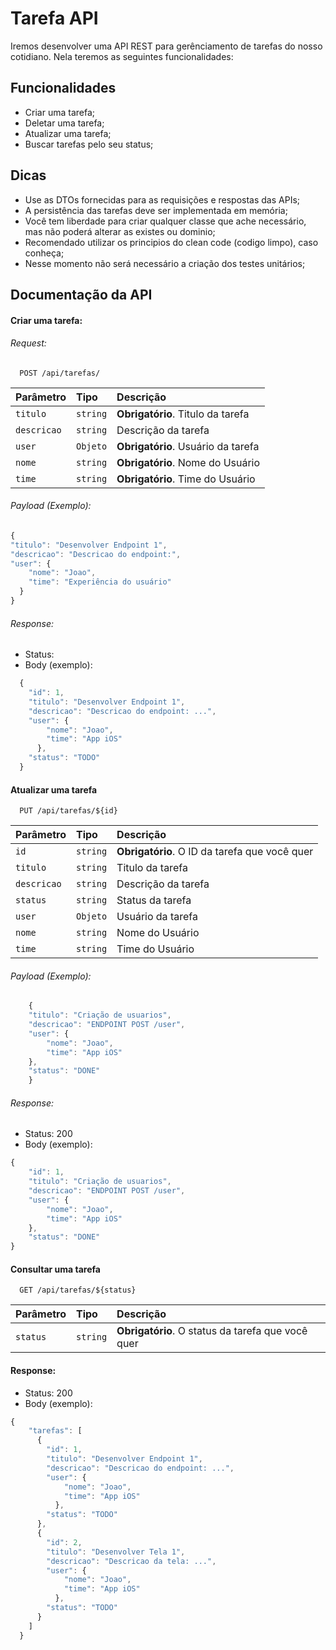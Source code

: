 
# Tarefa API

Iremos desenvolver uma API REST para gerênciamento de tarefas do nosso cotidiano. Nela teremos as seguintes funcionalidades:


## Funcionalidades

- Criar uma tarefa;
- Deletar uma tarefa;
- Atualizar uma tarefa;
- Buscar tarefas pelo seu status;


## Dicas

- Use as DTOs fornecidas para as requisições e respostas das APIs;
- A persistência das tarefas deve ser implementada em memória;
- Você tem liberdade para criar qualquer classe que ache necessário, mas não poderá alterar as existes ou dominio;
- Recomendado utilizar os principios do clean code (codigo limpo), caso conheça;
- Nesse momento não será necessário a criação dos testes unitários;




## Documentação da API

#### Criar uma tarefa:
###### Request:


```http
  POST /api/tarefas/
```

| Parâmetro   | Tipo       | Descrição                           |
| :---------- | :--------- | :---------------------------------- |
| `titulo` | `string` | **Obrigatório**. Titulo da tarefa |
| `descricao` | `string` |  Descrição da tarefa |
| `user` | `Objeto` | **Obrigatório**. Usuário da tarefa |
| `nome` | `string` | **Obrigatório**. Nome do Usuário |
| `time` | `string` | **Obrigatório**. Time do Usuário|


###### Payload (Exemplo):

```javascript
{
"titulo": "Desenvolver Endpoint 1",
"descricao": "Descricao do endpoint:",
"user": {
    "nome": "Joao",
    "time": "Experiência do usuário"
  }
}

```

###### Response:



- Status:
-   Body (exemplo):
```javascript
  {
    "id": 1,
    "titulo": "Desenvolver Endpoint 1",
    "descricao": "Descricao do endpoint: ...",
    "user": {
        "nome": "Joao",
        "time": "App iOS"
      },
    "status": "TODO"
  }

```




#### Atualizar uma tarefa
```http
  PUT /api/tarefas/${id}
```

| Parâmetro   | Tipo       | Descrição                                   |
| :---------- | :--------- | :------------------------------------------ |
| `id`      | `string` | **Obrigatório**. O ID da tarefa que você quer |
| `titulo` | `string` | Titulo da tarefa |
| `descricao` | `string` |  Descrição da tarefa |
| `status` | `string` |  Status da tarefa |
| `user` | `Objeto` |  Usuário da tarefa |
| `nome` | `string` |  Nome do Usuário |
| `time` | `string` |  Time do Usuário|

###### Payload (Exemplo):

```javascript
    {
    "titulo": "Criação de usuarios",
    "descricao": "ENDPOINT POST /user",
    "user": {
        "nome": "Joao",
        "time": "App iOS"
    },
    "status": "DONE"
    }

```

###### Response:

- Status: 200
-   Body (exemplo):
```javascript
{
    "id": 1,
    "titulo": "Criação de usuarios",
    "descricao": "ENDPOINT POST /user",
    "user": {
        "nome": "Joao",
        "time": "App iOS"
    },
    "status": "DONE"
}

```



#### Consultar uma tarefa

```http
  GET /api/tarefas/${status}
```

| Parâmetro   | Tipo       | Descrição                                   |
| :---------- | :--------- | :------------------------------------------ |
| `status`      | `string` | **Obrigatório**. O status da tarefa que você quer |






#### Response:

- Status: 200
-   Body (exemplo):
```javascript
{
    "tarefas": [
      {
        "id": 1,
        "titulo": "Desenvolver Endpoint 1",
        "descricao": "Descricao do endpoint: ...",
        "user": {
            "nome": "Joao",
            "time": "App iOS"
          },
        "status": "TODO"
      },
      {
        "id": 2,
        "titulo": "Desenvolver Tela 1",
        "descricao": "Descricao da tela: ...",
        "user": {
            "nome": "Joao",
            "time": "App iOS"
          },
        "status": "TODO"
      }
    ]
  }

```

